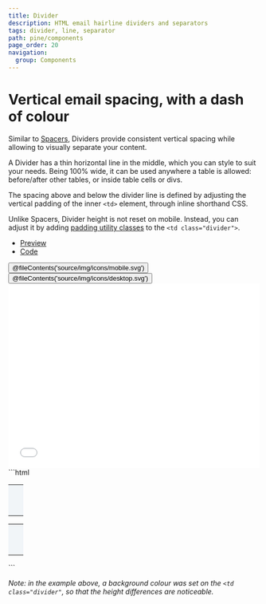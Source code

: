 ```yaml
---
title: Divider
description: HTML email hairline dividers and separators
tags: divider, line, separator
path: pine/components
page_order: 20
navigation:
  group: Components
---
```


# Vertical email spacing, with a dash of colour

Similar to [Spacers](/pine/components/spacer), Dividers provide consistent vertical spacing while allowing to visually separate your content. 

A Divider has a thin horizontal line in the middle, which you can style to suit your needs. Being 100% wide, it can be used anywhere a table is allowed: before/after other tables, or inside table cells or divs.

The spacing above and below the divider line is defined by adjusting the vertical padding of the inner `<td>` element, through inline shorthand CSS. 

Unlike Spacers, Divider height is not reset on mobile. Instead, you can adjust it by adding [padding utility classes](/pine/utilities/spacing) to the `<td class="divider">`.

<div class="my-6">
    <ul class="tabs">
        <li class="active"><a href="#divider-preview">Preview</a></li>
        <li><a href="#divider-code">Code</a></li>
    </ul>    
    <div id="divider-preview" class="tab-panel" aria-expanded="true">
        <div class="py-4 bg-grey-lighter">
            <div class="hidden md:flex justify-around bg-grey-lighter pt-4 w-24 mx-auto">
                <button data-preview="mobile" class="text-grey">@fileContents('source/img/icons/mobile.svg')</button>
                <button data-preview="desktop" class="text-grey-darkest">@fileContents('source/img/icons/desktop.svg')</button>
            </div>
            <iframe src="/pine/includes/components/divider.html" frameborder="0" width="100%" class="block mx-auto transition-all" style="min-height: 370px;"></iframe>
        </div>
    </div>    
    <div id="divider-code" class="tab-panel" markdown="1" aria-expanded="false">
```html
<!-- Same height on mobile -->
<table cellpadding="0" cellspacing="0" role="presentation" width="100%">
  <tr>
    <td class="divider" bgcolor="#F1F5F8" style="padding: 30px 15px;">
      <div style="background: #d0d8de; height: 1px; line-height: 1px;">&zwnj;</div>
    </td>
  </tr>
</table>

<!-- Different height on mobile -->
<table cellpadding="0" cellspacing="0" role="presentation" width="100%">
  <tr>
    <td class="divider py-sm-10" bgcolor="#F1F5F8" style="padding: 30px 15px;">
      <div style="background: #d0d8de; height: 1px; line-height: 1px;">&zwnj;</div>
    </td>
  </tr>
</table>
```
    </div>
</div>

_Note: in the example above, a background colour was set on the `<td class="divider"`, so that the height differences are noticeable._
